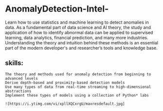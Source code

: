 # AnomalyDetection-Intel-


Learn how to use statistics and machine learning to detect anomalies in data. 
As a fundamental part of data science and AI theory, the study and application of how to identify abnormal data can be applied to supervised learning,
data analytics, financial prediction, and many more industries.
Understanding the theory and intuition behind these methods is an essential part of the modern developer's and researcher’s tools and knowledge base.

## skills:

    The theory and methods used for anomaly detection from beginning to advanced levels
    Derive depth-based and proximity-based detection models
    Use many types of data from real-time streaming to high-dimensional abstractions
    Implement these types of models using a collection of Python* labs
    
    ![https://i.ytimg.com/vi/xpllXQCxrgU/maxresdefault.jpg]
